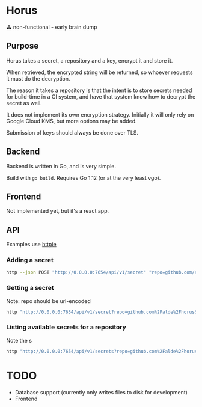 # Horus

:warning: non-functional - early brain dump

## Purpose
Horus takes a secret, a repository and a key, encrypt it and store it.

When retrieved, the encrypted string will be returned, so whoever requests it
must do the decryption.

The reason it takes a repository is that the intent is to store secrets needed for
build-time in a CI system, and have that system know how to decrypt the secret as well.

It does not implement its own encryption strategy. Initially it will only
rely on Google Cloud KMS, but more options may be added.

Submission of keys should always be done over TLS.

## Backend
Backend is written in Go, and is very simple.

Build with `go build`.
Requires Go 1.12 (or at the very least vgo).

## Frontend
Not implemented yet, but it's a react app.

## API
Examples use [httpie](https://httpie.org/)

### Adding a secret
```bash
http --json POST "http://0.0.0.0:7654/api/v1/secret" "repo=github.com/alde/horus" "key=MY_SECRET" "secret=a-totally-secret-secret"
```
### Getting a secret
Note: repo should be url-encoded
```bash
http "http://0.0.0.0:7654/api/v1/secret?repo=github.com%2Falde%2Fhorus&key=MY_SECRET"
```

### Listing available secrets for a repository
Note the s
```bash
http "http://0.0.0.0:7654/api/v1/secrets?repo=github.com%2Falde%2Fhorus"
```

# TODO
* Database support (currently only writes files to disk for development)
* Frontend
